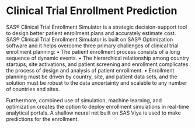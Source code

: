 # Clinical Trial Enrollment Prediction

SAS® Clinical Trial Enrollment Simulator is a strategic decision-support tool to design better patient enrollment plans and accurately estimate cost. SAS® Clinical Trial Enrollment Simulator is built on SAS® Optimization software and it helps overcome three primary challenges of clinical trial enrollment planning:
•	The patient enrollment process consists of a long sequence of dynamic events.
•	The hierarchical relationship among country startups, site activations, and patient screening and enrollment complicates the process of design and analysis of patient enrollment.
•	Enrollment planning must be driven by country, site, and patient data sets, and the solution must be robust to the data uncertainty and scalable to any number of countries and sites. 

Furthermore, combined use of simulation, machine learning, and optimization creates the option to deploy enrollment simulations in real-time analytical portals. A shallow neural net built on SAS Viya is used to make predictions for the enrollment.



